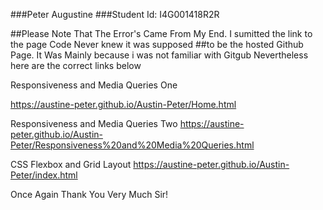 ###Peter Augustine
###Student Id: I4G001418R2R

##Please Note That The Error's Came From My End. I sumitted the link to the page Code Never knew it was supposed 
##to be the hosted Github Page. It Was Mainly because i was not familiar with Gitgub Nevertheless here are the correct links below

Responsiveness and Media Queries One

<a href="#">https://austine-peter.github.io/Austin-Peter/Home.html</a>

Responsiveness and Media Queries Two
https://austine-peter.github.io/Austin-Peter/Responsiveness%20and%20Media%20Queries.html

CSS Flexbox and Grid Layout
https://austine-peter.github.io/Austin-Peter/index.html


Once Again Thank You Very Much Sir!
